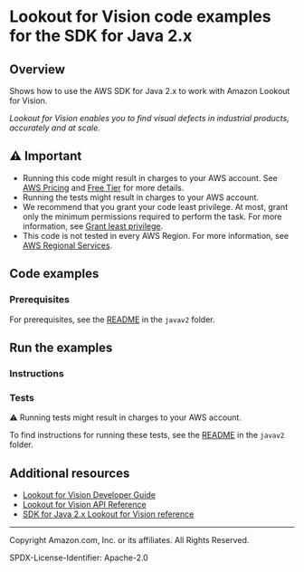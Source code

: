 <!--Generated by WRITEME on 2023-09-12 00:35:08.739603 (UTC)-->
# Lookout for Vision code examples for the SDK for Java 2.x

## Overview

Shows how to use the AWS SDK for Java 2.x to work with Amazon Lookout for Vision.

<!--custom.overview.start-->
<!--custom.overview.end-->

*Lookout for Vision enables you to find visual defects in industrial products, accurately and at scale.*

## ⚠ Important

* Running this code might result in charges to your AWS account. See [AWS Pricing](https://aws.amazon.com/pricing/?aws-products-pricing.sort-by=item.additionalFields.productNameLowercase&aws-products-pricing.sort-order=asc&awsf.Free%20Tier%20Type=*all&awsf.tech-category=*all) and [Free Tier](https://aws.amazon.com/free/?all-free-tier.sort-by=item.additionalFields.SortRank&all-free-tier.sort-order=asc&awsf.Free%20Tier%20Types=*all&awsf.Free%20Tier%20Categories=*all) for more details.
* Running the tests might result in charges to your AWS account.
* We recommend that you grant your code least privilege. At most, grant only the minimum permissions required to perform the task. For more information, see [Grant least privilege](https://docs.aws.amazon.com/IAM/latest/UserGuide/best-practices.html#grant-least-privilege).
* This code is not tested in every AWS Region. For more information, see [AWS Regional Services](https://aws.amazon.com/about-aws/global-infrastructure/regional-product-services).

<!--custom.important.start-->
<!--custom.important.end-->

## Code examples

### Prerequisites

For prerequisites, see the [README](../../README.md#Prerequisites) in the `javav2` folder.


<!--custom.prerequisites.start-->
<!--custom.prerequisites.end-->

## Run the examples

### Instructions


<!--custom.instructions.start-->
<!--custom.instructions.end-->



### Tests

⚠ Running tests might result in charges to your AWS account.


To find instructions for running these tests, see the [README](../../README.md#Tests)
in the `javav2` folder.



<!--custom.tests.start-->
<!--custom.tests.end-->

## Additional resources

* [Lookout for Vision Developer Guide](https://docs.aws.amazon.com/lookout-for-vision/latest/developer-guide/what-is.html)
* [Lookout for Vision API Reference](https://docs.aws.amazon.com/lookout-for-vision/latest/APIReference/Welcome.html)
* [SDK for Java 2.x Lookout for Vision reference](https://sdk.amazonaws.com/java/api/latest/software/amazon/awssdk/services/lookoutvision/package-summary.html)

<!--custom.resources.start-->
<!--custom.resources.end-->

---

Copyright Amazon.com, Inc. or its affiliates. All Rights Reserved.

SPDX-License-Identifier: Apache-2.0